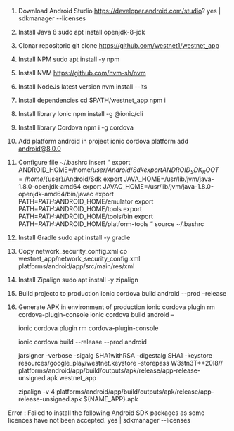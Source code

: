 1) Download Android Studio https://developer.android.com/studio?
	yes | sdkmanager --licenses

2) Install Java 8
	sudo apt install openjdk-8-jdk

3) Clonar repositorio
	git clone https://github.com/westnet1/westnet_app

4) Install NPM
	sudo apt install -y npm

5) Install NVM
	https://github.com/nvm-sh/nvm

6) Install NodeJs latest version
	nvm install --lts

7) Install dependencies
	cd $PATH/westnet_app
	npm i

8) Install library Ionic
	npm install -g @ionic/cli

9) Install library Cordova
	 npm i -g cordova

10) Add platform android in project
	ionic cordova platform add android@8.0.0

11) Configure file ~/.bashrc
	insert “
export ANDROID_HOME=/home/${user}/Android/Sdk
export ANDROID_SDK_ROOT=/home/${user}/Android/Sdk
export JAVA_HOME=/usr/lib/jvm/java-1.8.0-openjdk-amd64
export JAVAC_HOME=/usr/lib/jvm/java-1.8.0-openjdk-amd64/bin/javac
export PATH=$PATH:$ANDROID_HOME/emulator
export PATH=$PATH:$ANDROID_HOME/tools
export PATH=$PATH:$ANDROID_HOME/tools/bin
export PATH=$PATH:$ANDROID_HOME/platform-tools
“
source ~/.bashrc


12) Install Gradle
	sudo apt install -y gradle

13) Copy network_security_config.xml
	cp westnet_app/network_security_config.xml platforms/android/app/src/main/res/xml

14) Install Zipalign
    sudo apt install -y zipalign

15) Build projecto to production
    ionic cordova build android --prod –release

16) Generate APK in environment of production
	ionic cordova plugin rm cordova-plugin-console
	ionic cordova build android –

	ionic cordova plugin rm cordova-plugin-console

    ionic cordova build --release --prod android

    jarsigner -verbose -sigalg SHA1withRSA -digestalg SHA1 -keystore resources/google_play/westnet.keystore -storepass W3stn3T**20I8// platforms/android/app/build/outputs/apk/release/app-release-unsigned.apk westnet_app

    zipalign -v 4 platforms/android/app/build/outputs/apk/release/app-release-unsigned.apk ${NAME_APP}.apk


Error : Failed to install the following Android SDK packages as some licences have not been accepted.
	yes | sdkmanager --licenses
